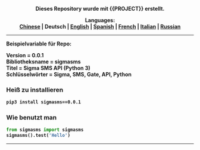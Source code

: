 <p align="center"><b>Dieses Repository wurde mit {{PROJECT}} erstellt.</p>

<p align="center"><b>Languages:</b><br /><a href="https://github.com/markolofsen/sigmasms/blob/master/README_cn.md">Chinese</a> | <b>Deutsch</b> | <a href="https://github.com/markolofsen/sigmasms/blob/master/README.md">English</a> | <a href="https://github.com/markolofsen/sigmasms/blob/master/README_es.md">Spanish</a> | <a href="https://github.com/markolofsen/sigmasms/blob/master/README_fr.md">French</a> | <a href="https://github.com/markolofsen/sigmasms/blob/master/README_it.md">Italian</a> | <a href="https://github.com/markolofsen/sigmasms/blob/master/README_ru.md">Russian</a></p>

---

Beispielvariable für Repo: 

Version = 0.0.1 <br />
Bibliotheksname = sigmasms <br />
Titel = Sigma SMS API (Python 3) <br />
Schlüsselwörter = Sigma, SMS, Gate, API, Python <br />

### Heiß zu installieren

```sh
pip3 install sigmasms==0.0.1
```


### Wie benutzt man

```python
from sigmasms import sigmasms
sigmasms().test('Hello')
```



---

